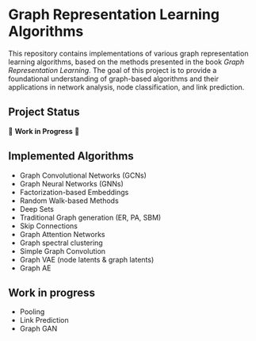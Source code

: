 # Graph Representation Learning Algorithms

This repository contains implementations of various graph representation learning algorithms, based on the methods presented in the book *Graph Representation Learning*. The goal of this project is to provide a foundational understanding of graph-based algorithms and their applications in network analysis, node classification, and link prediction.

## Project Status
🚧 **Work in Progress** 🚧

## Implemented Algorithms
- Graph Convolutional Networks (GCNs)
- Graph Neural Networks (GNNs)
- Factorization-based Embeddings
- Random Walk-based Methods
- Deep Sets
- Traditional Graph generation (ER, PA, SBM)
- Skip Connections
- Graph Attention Networks
- Graph spectral clustering
- Simple Graph Convolution
- Graph VAE (node latents & graph latents)
- Graph AE

## Work in progress
- Pooling
- Link Prediction
- Graph GAN